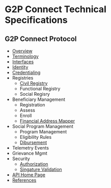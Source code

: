 # G2P Connect Technical Specifications

## G2P Connect Protocol
* [Overview](./Home.md)
* [Terminology](./Terminology.md)
* [Interfaces](./Interfaces.md)
* [Identity](./Identity.md)
* [Credentialing](./Credentialing.md)
 * Registries
    * [Civil Registry](./CivilRegistry.md)
    * Functional Registry
    * Social Regisry
* Beneficiary Management
    * Registration
    * Assess
    * Enroll
    * [Financial Address Mapper](./FinancialAddressMapper.md)
* Social Program Management
    * Program Management
    * Eligibility Rules
    * [Dibursement](./Disbursement.md)
* Telemetry Events
* Grievance Mgmt
* Security
    * [Authorization](./Authorization.md)
    * [Singature Validation](./SignatureValidation.md)
* [API Home Page](https://g2p-connect.github.io/specs/)
* [References](./References.md)
